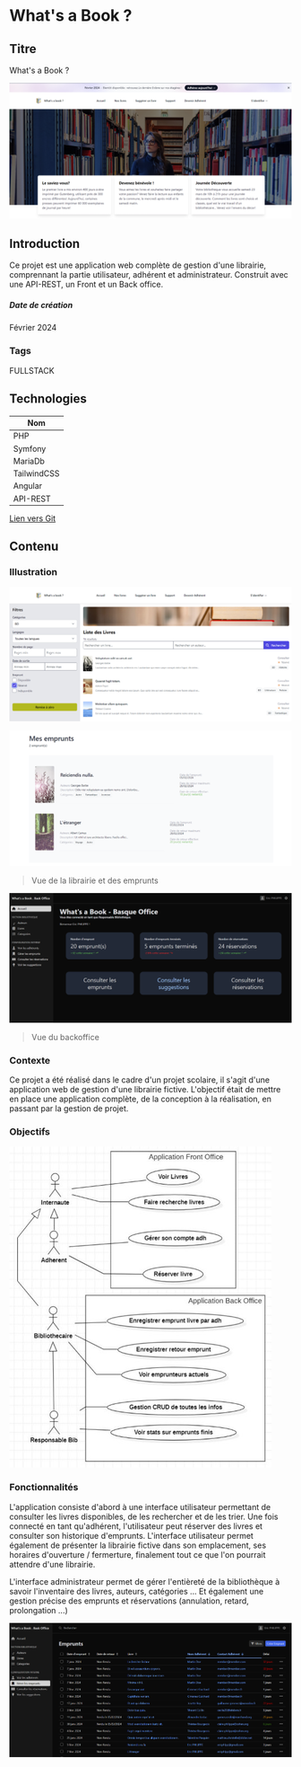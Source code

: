 # What's a Book ?

## Titre

What's a Book ?

![Image de preview](https://raw.githubusercontent.com/Eric-Philippe/Sae-WhatsABook/master/img/f-welcome.png)

## Introduction

Ce projet est une application web complète de gestion d'une librairie, comprennant la partie utilisateur, adhérent et administrateur. Construit avec une API-REST, un Front et un Back office.

##### Date de création

Février 2024

### Tags

FULLSTACK

## Technologies

| Nom         |
| ----------- |
| PHP         |
| Symfony     |
| MariaDb     |
| TailwindCSS |
| Angular     |
| API-REST    |

[Lien vers Git](https://github.com/Eric-Philippe/Sae-WhatsABook)

## Contenu

### Illustration

![Vue de la librairie](https://raw.githubusercontent.com/Eric-Philippe/Sae-WhatsABook/refs/heads/master/img/f-search.png)

![Vue emprunts](https://raw.githubusercontent.com/Eric-Philippe/Sae-WhatsABook/refs/heads/master/img/f-loans.png)

> Vue de la librairie et des emprunts

![Vue du backoffice](https://raw.githubusercontent.com/Eric-Philippe/Sae-WhatsABook/refs/heads/master/img/b-welcome.png)

> Vue du backoffice

### Contexte

Ce projet a été réalisé dans le cadre d'un projet scolaire, il s'agit d'une application web de gestion d'une librairie fictive. L'objectif était de mettre en place une application complète, de la conception à la réalisation, en passant par la gestion de projet.

### Objectifs

![Schéma de l'application](https://raw.githubusercontent.com/Eric-Philippe/Sae-WhatsABook/master/documentation/UserCase.jpeg)

### Fonctionnalités

L'application consiste d'abord à une interface utilisateur permettant de consulter les livres disponibles, de les rechercher et de les trier. Une fois connecté en tant qu'adhérent, l'utilisateur peut réserver des livres et consulter son historique d'emprunts. L'interface utilisateur permet également de présenter la librairie fictive dans son emplacement, ses horaires d'ouverture / fermerture, finalement tout ce que l'on pourrait attendre d'une librairie.

L'interface administrateur permet de gérer l'entièreté de la bibliothèque à savoir l'inventaire des livres, auteurs, catégories ... Et également une gestion précise des emprunts et réservations (annulation, retard, prolongation ...)

![BackOffice](https://raw.githubusercontent.com/Eric-Philippe/Sae-WhatsABook/master/img/b-loans.png)
